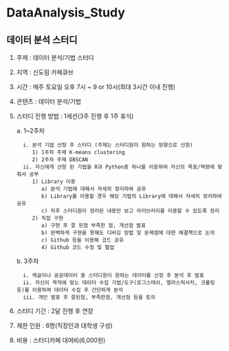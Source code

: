 # DataAnalysis_Study
## 데이터 분석 스터디

1. 주제 : 데이터 분석/기법 스터디
2. 지역 : 신도림 카페큐브
3. 시간 : 매주 토요일 오후 7시 ~ 9 or 10시(최대 3시간 이내 진행)
3. 콘텐츠 : 데이터 분석/기법
4. 스터디 진행 방법 : 1세션(3주 진행 후 1주 휴식)

      a. 1~2주차
      
         i. 분석 기법 선정 후 스터디 (주제는 스터디원이 원하는 방향으로 선정)
            1) 1주차 주제 K-means clustering
            2) 2주차 주제 DBSCAN
         ii. 자신에게 선정 된 기법을 R과 Python중 하나를 이용하여 자신의 목표/역량에 맞춰서 공부
            1) Library 이용
               a) 분석 기법에 대해서 자세히 정리하여 공유
               b) Library를 이용할 경우 해당 기법의 Library에 대해서 자세히 정리하여 공유
               c) 차후 스터디원이 정리된 내용만 보고 라이브러리를 이용할 수 있도록 정리
            2) 직접 구현
               a) 구현 후 잘 된점 부족한 점, 개선점 발표
               b) 완벽하게 구현을 못해도 디버깅 방법 및 문제점에 대한 해결책으로 논의
               c) Github 등을 이용해 코드 공유
               4) Github 코드 수정 및 협업
      b. 3주차
      
         i. 케글이나 공공데이터 중 스터디원이 원하는 데이터를 선정 후 분석 후 발표
         ii. 자신이 목적에 맞는 데이터 수집 기법/도구(로그스태쉬, 엘라스틱서치, 크롤링 등)를 이용하여 데이터 수집 후 간단하게 분석 
         iii. 개인 발표 후 잘된점, 부족한점, 개선점 등을 토의
         
 
5. 스터디 기간 : 2달 진행 후 연장
6. 제한 인원 : 6명(직장인과 대학생 구성)
7. 비용 : 스터디카페 대여비(6,000원)
